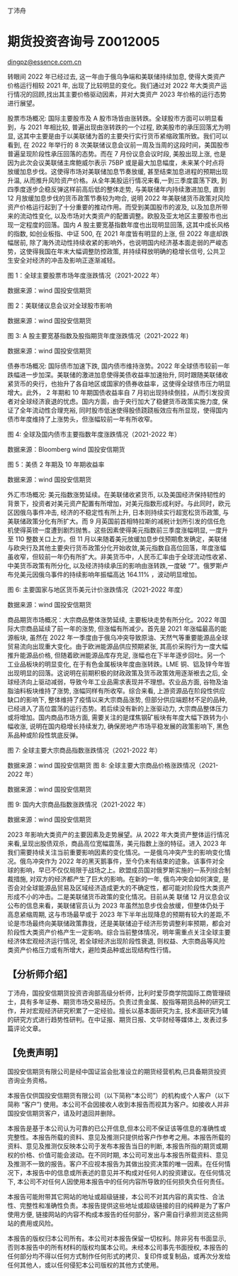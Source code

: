丁沛舟

# 期货投资咨询号 Z0012005 

dingpz@essence.com.cn

转眼间 2022 年已经过去, 这一年由于俄乌争端和美联储持续加息, 使得大类资产价格运行相较 2021 年, 出现了比较明显的变化。我们通过对 2022 年大类资产运行情况的回顾,找出其主要价格驱动因素，并对大类资产 2023 年价格的运行态势进行展望。

股票市场概况: 国际主要股市及 A 股市场皆由涨转跌。全球股市方面可以明显看到，与 2021 年相比较, 普遍出现由涨转跌的一个过程, 欧美股市的承压回落尤为明显, 这其中主要是由于以美联储为首的主要央行实行货币紧缩政策所致。我们可以看到, 在 2022 年举行的 8 次美联储议息会议前一周及当周的这段时间，美国股市普遍呈现阶段性承压回落的态势。而在 7 月份议息会议时段, 美股出现上涨, 也是因为此次会议美联储主席鲍威尔表示 75BP 或是最大加息幅度，未来某个时点将放缓加息步伐。这使得市场对美联储加息节奏放缓, 甚至结束加息进程的预期出现升温, 从而推升风险资产价格。从全年美股运行情况来看,一到三季度震荡下跌, 到四季度逐步企稳反弹这样前高后低的整体走势, 与美联储年内持续激进加息, 直到 12 月放缓加息步伐的货币政策节奏较为吻合, 说明 2022 年美联储货币政策对风险资产价格运行起到了十分重要的推动作用。而受到美国股市的波及, 以及加息所带来的流动性变化, 以及市场对大类资产的配置调整。欧股及亚太地区主要股市也出现一定程度的回落。国内 $A$ 股主要宽基指数年度也出现明显回落, 这其中成长风格的指数, 如创业板指、中证 500, 在 2021 年度皆有明显的上涨, 但 2022 年底却跌幅居前, 除了海外流动性持续收紧的影响外，也说明国内经济基本面走弱的严峻态势，这使得我国在年末大幅调整防控政策, 并持续释放明确的稳增长信号, 公共卫生安全对经济的冲击及影响正逐渐减轻。

图 1：全球主要股票市场年度涨跌情况（2021-2022 年）



数据来源：wind 国投安信期货

图 2：美联储议息会议对全球股市影响



数据来源：wind 国投安信期货

图 3: A 股主要宽基指数及股指期货年度涨跌情况（2021-2022 年)



数据来源：wind 国投安信期货

债券市场概况: 国际债市加速下跌, 国内债市维持涨势。2022 年全球债市较前一年跌幅进一步加深。美联储的激进加息使得美债收益率加速抬升, 同时跟随美联储收紧货币的央行，也抬升了各自地区或国家的债券收益率，这使得全球债市压力明显增大。此外， 2 年期和 10 年期国债收益率自 7 月初出现持续倒挂，从而引发投资者对全球经济衰退的忧虑。国内方面，由于央行加大了稳健货币政策实施力度, 保证了全年流动性合理充裕, 同时股市低迷使得股债跷跷板效应有所显现，使得国内债市年度维持了上涨势头，但涨幅较前一年有所收窄。

图 4: 全球及国内债市主要指数年度涨跌情况（2021-2022 年）



数据来源：Bloomberg wind 国投安信期货

图 5：美债 2 年期及 10 年期收益率



数据来源：wind 国投安信期货

外汇市场概况: 美元指数涨势延续。在美联储收紧货币, 以及美国经济保持韧性的背景下，投资者对美元资产配置有所增加，对美元指数形成利好。与此同时，欧元区因俄乌事件冲击, 经济的不稳定性有所上升, 日本则持续实行超宽松货币政策, 与美联储政策分化有所扩大。而 9 月英国前首相特拉斯的减税计划所引发的信任危机使得英镑一度遭到剧烈抛售。这些因素使得美元指数前三季度涨幅明显, 一度升至 110 整数关口上方。但 11 月以来随着美元放缓加息步伐预期愈发确定，美联储与欧央行及其他主要央行货币政策分化开始收敛,美元指数自高位回落，年度涨幅虽收窄，但较前一年仍有所扩大。非美货币中，人民币汇率由于全球流动性收紧、中美货币政策有所分化, 以及经济持续承压的影响由涨转跌,一度破 “7"。俄罗斯卢布兑美元因俄乌事件的持续影响年振幅高达 $164.11 \%$ ，波动明显增加。

图 6: 主要国家与地区货币美元计价涨跌情况（2021-2022 年度）



数据来源：wind 国投安信期货

商品期货市场概况：大宗商品整体涨势延续, 主要板块走势有所分化。2022 年国际大宗商品延续了前一年的涨势, 但涨幅有所减少。首先是 2021 年涨幅最高的能源板块, 虽然在 2022 年一季度由于俄乌冲突导致原油、天然气等重要能源品全球贸易流向出现重大变化。由于欧洲能源品供应预期紧张, 其高价采购行为一度大幅推升能源品价格, 但随着欧洲能源品库存充足, 涨幅也在下半年逐步回吐。另一个工业品板块的明显变化, 在于有色金属板块年度由涨转跌。LME 铜、铝及锌今年皆出现明显的回落。这说明在前期积极的财政政策及货币政策效用逐渐裉去之后, 全球经济向上驱动减弱，导致今年工业品需求表现并不理想。农业品方面, 谷物及油脂油料板块维持了涨势, 涨幅同样有所收窄。综合来看, 上游资源品在阶段性供应缺口的影响下, 整体维持了疫情以来大宗商品涨势, 但部分供应端题材不足的品种, 已经进入了高位震荡的运行态势。若后续没有新的上涨驱动力, 大宗商品整体压力或将增加。国内商品市场方面, 需要关注的是煤焦钢矿板块有年度大幅下跌转为小幅收涨, 说明在国内稳增长持续发力, 确保房地产市场平稳发展的政策影响下, 黑色系品种或阶段性筑底反弹。

图 7: 全球主要大宗商品指数涨跌情况（2021-2022 年）



数据来源：wind 国投安信期货
图 8: 全球主要大宗商品价格涨跌情况（2021-2022 年）



数据来源：wind 国投安信期货

图 9: 国内大宗商品指数涨跌情况（2021-2022 年）



数据来源：wind 国投安信期货

2023 年影响大类资产的主要因素及走势展望。从 2022 年大类资产整体运行情况来看,呈现出股债双杀，商品高位宽幅震荡，美元指数上涨的特征。进入 2023 年我们需要持续关注当前重要影响因素的变化情况。一是俄乌冲突产生的影响变化情况。俄鸟冲突作为 2022 年的黑天鹅事件，至今仍未有结束的迹象。该事件对全球的影响，早已不仅仅局限于战场之上。欧盟成员国对俄罗斯实施的一系列综合制裁措施, 对双方的经济都产生了巨大的影响。在新的一年, 俄鸟冲突会如何演变, 是否会对全球能源品贸易及区域经济造成更大的不确定性，都可能对阶段性大类资产形成不小的冲击。二是美联储货币政策的变化情况。目前从美
联储 12 月议息会议公布的信息来看，美联储官员认为 2023 年虽然加息步伐会放缓，但整体仍处于高息紧缩周期, 这与市场最早或于 2023 年下半年出现降息的预期有较大的差距,不论是市场最终向美联储政策靠拢，还是美联储迫于经济形势调整利率预期，都会对阶段性大类资产价格产生一定影响。综合当前整体情况，明年需重点关注全球主要经济体宏观经济运行情况, 若全球经济出现阶段性衰退, 则权益、大宗商品等风险类资产价格压力或有所增大，避险类品种或出现结构性行情。

## 【分析师介绍】

丁沛舟，国投安信期货投资咨询部高级分析师，比利时爱莎商学院国际工商管理硕士，具有多年证券、期货市场交易经历。负责过贵金属、股指等期货品种的研究工作，并对宏观经济研究积累了一定经验。擅长以基本面研究为主, 技术面研究为辅的研究方式进行趋势性研判。在中证报、期货日报、文华财经等媒体上, 发表过多篇评论文章。

## 【免责声明】

国投安信期货有限公司是经中国证监会批准设立的期货经营机构,已具备期货投资咨询业务资格。

本报告仅供国投安信期货有限公司（以下简称“本公司”）的机构或个人客户（以下简称 “客户”) 使用。本公司不会因接收人收到本报告而视其为客户。如接收人并非国投安信期货客户，请及时退回并删除。

本报告是基于本公司认为可靠的已公开信息,但本公司不保证该等信息的准确性或完整性。本报告所载的资料、意见及推测只提供给客户作参考之用。本报告所载的资料、意见及推测仅反映本公司于发布本报告当日的判断, 本报告所指的期货或期权的价格、价值可能会波动。在不同时期, 本公司可发出与本报告所载资料、意见及推测不一致的报告。客户不应视本报告为其做出投资决策的唯一因素。在任何情况下，本报告中的信息或所表述的意见并不构成对任何人的投资建议。在任何情况下, 本公司不对任何人因使用本报告中的任何内容所导致的任何损失负任何责任。

本报告可能附带其它网站的地址或超级链接，本公司不对其内容的真实性、合法性、完整性和准确性负责。本报告提供这些地址或超级链接的目的纯粹是为了客户使用方便, 链接网站的内容不构成本报告的任何部分，客户需自行承担浏览这些网站的费用或风险。

本报告的版权归本公司所有。本公司对本报告保留一切权利。除非另有书面显示, 否则本报告中的所有材料的版权均属本公司。未经本公司事先书面授权, 本报告的任何部分均不得以任何方式制作任何形式的拷贝、复印件或复制品，或再次分发给任何其他人，或以任何侵犯本公司版权的其他方式使用。

